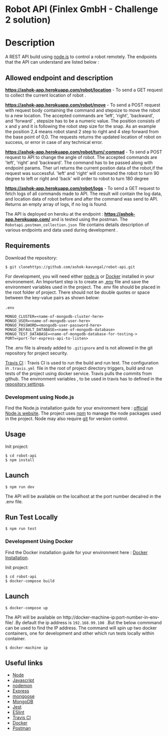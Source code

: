 # Robot API (Finlex GmbH - Challenge 2 solution)

# Description

A REST API build using [node.js](https://nodejs.org/en/) to control a robot remotely. The endpoints that the API can understand are listed below : <br>

## Allowed endpoint and description

**https://ashok-app.herokuapp.com/robot/location** - To send a GET request to collect the current location of robot .<br>

**https://ashok-app.herokuapp.com/robot/move** - To send a POST request with request body containing the command and stepsize to move the robot to a new location. The accepted commands are 'left', 'right', 'backward', and 'forward' , stepsize has to be a numeric value. The position consists of x and y and it is following the robot step size for the snap. As an example the position 2,4 means robot stand 2 step to right and 4 step forward from the base point of 0,0. The requests returns the updated location of robot on success, or error in case of any technical error.<br>

**https://ashok-app.herokuapp.com/robot/turn/:commad** - To send a POST request to API to change the angle of robot. The accepted commands are 'left', 'right' and 'backward'. The command has to be passed along with endpoint params. Ther url returns the current postion data of the robot,if the request was successful. 'left' and 'right' will command the robot to turn 90 degree to left or right and 'back' will order to robot to turn 180 degree <br>

**https://ashok-app.herokuapp.com/robot/logs** - To send a GET request to fetch logs of all commands made to API. The result will contain the log data, and location data of robot before and after the command was send to API. Returns an empty array of logs, if no log is found.<br>

The API is deployed on heroku at the endpoint : **https://ashok-app.herokuapp.com/** and is tested using the postman. The `Robotapi.postman_collection.json `file contains details description of various endpoints and data used during development .

## Requirements

Download the repository:

```
$ git clonehttps://github.com/ashok-kavungal/robot-api.git
```

For development, you will need either [node.js](https://nodejs.org/en/) or [Docker](https://docs.docker.com/get-docker/) installed in your environement. An Important step is to create an [.env](https://www.npmjs.com/package/dotenv) file and save the environment variables used in the project. The .env file should be placed in the root folder of project. There should not be double quotes or space between the key-value pairs as shown below: <br><br>
`.env`

```
MONGO_CLUSTER=<name-of-mongodb-cluster-here>
MONGO_USER=<name-of-mongodb-user-here>
MONGO_PASSWORD=<mongodb-user-password-here>
MONGO_DEFAULT_DATABASE=<name-of-mongodb-database>
MONGO_TEST_DATABASE=<name-of-mongodb-database-for-testing->
PORT=<port-for-express-api-to-listen>
```

The .env file is already added to `.gitignore` and is not allowed in the git repository for project security.<br>

[Travis CI](https://docs.travis-ci.com/) : Travis CI is used to run the build and run test. The configuration in `.travis.yml `file in the root of project directory triggers, build and run tests of the project using docker service. Travis pulls the commits from github. The environment variables , to be used in travis has to defined in the [repository settings](https://docs.travis-ci.com/user/environment-variables/).

### Development using Node.js

Find the Node.js installation guide for your environment here : [official Node.js website](https://nodejs.org/). The project uses [npm](https://www.npmjs.com/) to manage the node packages used in the project. Node may also require [git](https://git-scm.com/downloads) for version control.

## Usage

Init project:

```
$ cd robot-api
$ npm install
```

## Launch

```
$ npm run dev
```

The API will be available on the localhost at the port number decalred in the .env file.

## Run Test Locally

```
$ npm run test
```

### Development Using Docker

Find the Docker installation guide for your environment here : [Docker Installation](https://docs.docker.com/get-docker/).

Init project:

```
$ cd robot-api
$ docker-compose build
```

## Launch

```
$ docker-compose up
```

The API will be available on http://docker-machine-ip:port-number-in-env-file/ .By default the ip address is `192.168.99.100 `.But the below commmand can be used to find the IP address. The command will spin up two docker containers, one for development and other which run tests locally within container.

```
$ docker-machine ip

```

## Useful links

- [Node](https://nodejs.org/docs/latest-v13.x/api/)
- [Javascript](https://developer.mozilla.org/en-US/docs/Web/JavaScript/Guide)
- [nodemon](https://github.com/remy/nodemon)
- [Express](https://github.com/expressjs/express)
- [mongoose](https://github.com/Automattic/mongoose)
- [MongoDB](https://github.com/mongodb/mongo)
- [Jest](https://github.com/facebook/jest)
- [ESlint](https://github.com/eslint/eslint)
- [Travis CI](https://docs.travis-ci.com/)
- [Docker](https://docs.docker.com/get-started/overview/)
- [Postman](https://learning.postman.com/)
